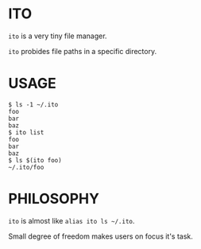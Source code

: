 ITO
===

`ito` is a very tiny file manager.

`ito` probides file paths in a specific directory.

USAGE
=====

```
$ ls -1 ~/.ito
foo
bar
baz
$ ito list
foo
bar
baz
$ ls $(ito foo)
~/.ito/foo
```

PHILOSOPHY
==========

`ito` is almost like `alias ito ls ~/.ito`.

Small degree of freedom makes users on focus it's task.


